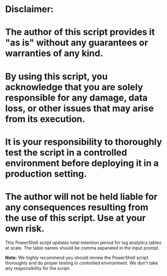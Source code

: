 # **Disclaimer:**

# The author of this script provides it "as is" without any guarantees or warranties of any kind. 
# By using this script, you acknowledge that you are solely responsible for any damage, data loss, or other issues that may arise from its execution. 
# It is your responsibility to thoroughly test the script in a controlled environment before deploying it in a production setting. 
# The author will not be held liable for any consequences resulting from the use of this script. Use at your own risk.

This PowerShell script updates total retention period for log analytics tables at scale. The table names should be comma separated in the input prompt. 

**Note:** We highly recommend you should review the PowerShell script thoroughly and do proper testing in controlled environment. We don't take any responsibility for the script.
